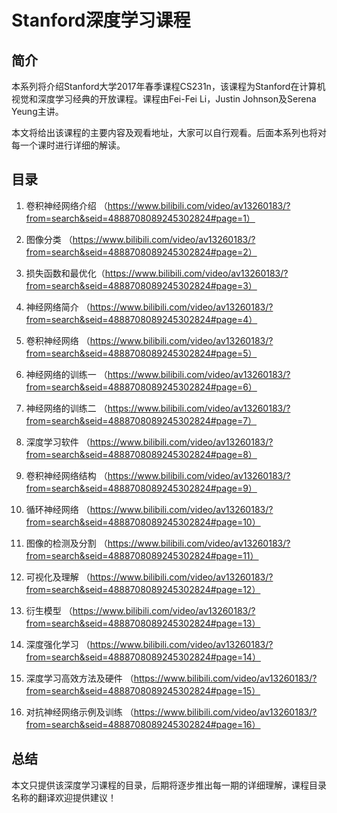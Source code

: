 # Stanford深度学习课程

## 简介

本系列将介绍Stanford大学2017年春季课程CS231n，该课程为Stanford在计算机视觉和深度学习经典的开放课程。课程由Fei-Fei Li，Justin Johnson及Serena Yeung主讲。

本文将给出该课程的主要内容及观看地址，大家可以自行观看。后面本系列也将对每一个课时进行详细的解读。


## 目录

1. 卷积神经网络介绍 （https://www.bilibili.com/video/av13260183/?from=search&seid=4888708089245302824#page=1）

2. 图像分类 （https://www.bilibili.com/video/av13260183/?from=search&seid=4888708089245302824#page=2）

3. 损失函数和最优化（https://www.bilibili.com/video/av13260183/?from=search&seid=4888708089245302824#page=3）

4. 神经网络简介 （https://www.bilibili.com/video/av13260183/?from=search&seid=4888708089245302824#page=4）

5. 卷积神经网络 （https://www.bilibili.com/video/av13260183/?from=search&seid=4888708089245302824#page=5）

6. 神经网络的训练一 （https://www.bilibili.com/video/av13260183/?from=search&seid=4888708089245302824#page=6）

7. 神经网络的训练二 （https://www.bilibili.com/video/av13260183/?from=search&seid=4888708089245302824#page=7）

8. 深度学习软件 （https://www.bilibili.com/video/av13260183/?from=search&seid=4888708089245302824#page=8）

9. 卷积神经网络结构 （https://www.bilibili.com/video/av13260183/?from=search&seid=4888708089245302824#page=9）

10. 循环神经网络 （https://www.bilibili.com/video/av13260183/?from=search&seid=4888708089245302824#page=10）

11. 图像的检测及分割 （https://www.bilibili.com/video/av13260183/?from=search&seid=4888708089245302824#page=11）

12. 可视化及理解 （https://www.bilibili.com/video/av13260183/?from=search&seid=4888708089245302824#page=12）

13. 衍生模型 （https://www.bilibili.com/video/av13260183/?from=search&seid=4888708089245302824#page=13）

14. 深度强化学习 （https://www.bilibili.com/video/av13260183/?from=search&seid=4888708089245302824#page=14）

15. 深度学习高效方法及硬件 （https://www.bilibili.com/video/av13260183/?from=search&seid=4888708089245302824#page=15）

16. 对抗神经网络示例及训练 （https://www.bilibili.com/video/av13260183/?from=search&seid=4888708089245302824#page=16）

## 总结

本文只提供该深度学习课程的目录，后期将逐步推出每一期的详细理解，课程目录名称的翻译欢迎提供建议！


